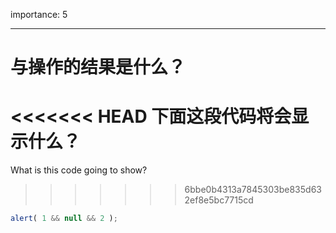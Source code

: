 importance: 5

---

# 与操作的结果是什么？

<<<<<<< HEAD
下面这段代码将会显示什么？
=======
What is this code going to show?
>>>>>>> 6bbe0b4313a7845303be835d632ef8e5bc7715cd

```js
alert( 1 && null && 2 );
```

